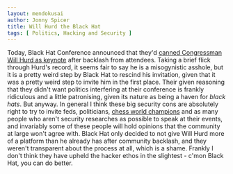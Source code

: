 ```yaml
---
layout: mendokusai
author: Jonny Spicer
title: Will Hurd the Black Hat
tags: [ Politics, Hacking and Security ]
---
```

Today, Black Hat Conference announced that they'd [canned Congressman Will Hurd as keynote](https://techcrunch.com/2019/06/14/black-hat-will-hurd-keynote/) after backlash
from attendees. Taking a brief flick through Hurd's record, it seems fair to say he is a misogynistic asshole, but it is a pretty weird step by Black Hat to rescind his
invitation, given that it was a pretty weird step to invite him in the first place. Their given reasoning that they didn't want politics interfering at their conference
is frankly ridiculous and a little patronising, given its nature as being a haven for *black hats*. But anyway. In general I think these big security cons are absolutely
right to try to invite feds, politicians, [chess world champions](https://www.youtube.com/watch?v=fp7Pq7_tHsY) and as many people who aren't security researches as possible to
speak at their events, and invariably some of these people will hold opinions that the community at large won't agree with. Black Hat only decided to not give Will Hurd
more of a platform than he already has after community backlash, and they weren't transparent about the process at all, which is a shame. Frankly I don't think
they have upheld the hacker ethos in the slightest - c'mon Black Hat, you can do better.
